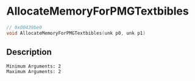# AllocateMemoryForPMGTextbibles
```c
// 0x00439be0
void AllocateMemoryForPMGTextbibles(unk p0, unk p1)
```
## Description
```
Minimum Arguments: 2
Maximum Arguments: 2
```
